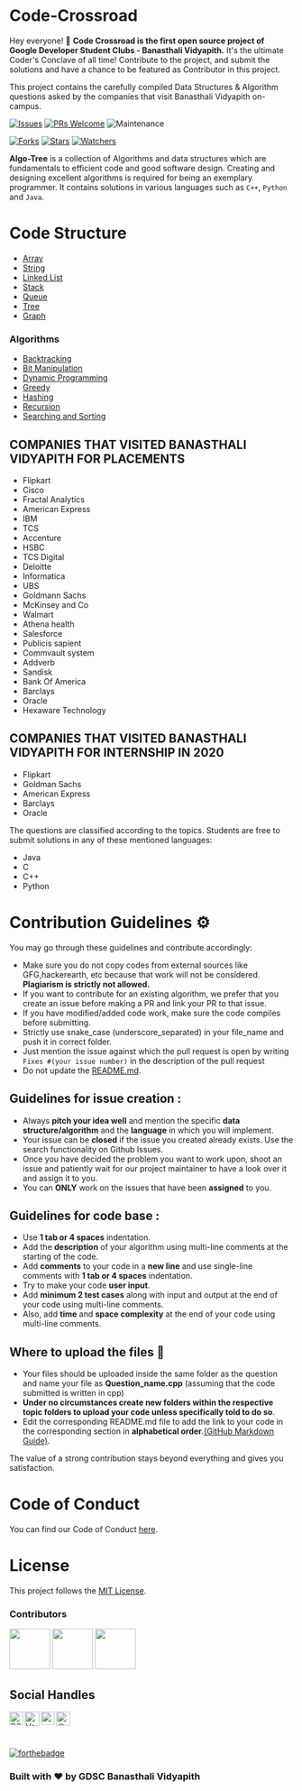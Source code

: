 # Code-Crossroad
Hey everyone! 👋
**Code Crossroad is the first open source project of Google Developer Student Clubs - Banasthali Vidyapith.** It's the ultimate Coder's Conclave of all time! Contribute to the project, and submit the solutions and have a chance to be featured as Contributor in this project. 

This project contains the carefully compiled Data Structures & Algorithm questions asked by the companies that visit Banasthali Vidyapith on-campus.


[![Issues](https://img.shields.io/github/issues/DSC-Banasthali-Vidyapith/Code-Crossroad)](https://github.com/DSC-Banasthali-Vidyapith/Code-Crossroad/issues)
[![PRs Welcome](https://img.shields.io/badge/PRs-welcome-brightgreen.svg?style=flat-square)](http://makeapullrequest.com)
![Maintenance](https://img.shields.io/maintenance/yes/2021)

[![Forks](https://img.shields.io/github/forks/DSC-Banasthali-Vidyapith/Code-Crossroad?style=social)](https://github.com/DSC-Banasthali-Vidyapith/Code-Crossroad) 
[![Stars](https://img.shields.io/github/stars/DSC-Banasthali-Vidyapith/Code-Crossroad?style=social)](https://github.com/DSC-Banasthali-Vidyapith/Code-Crossroad) 
[![Watchers](https://img.shields.io/github/watchers/DSC-Banasthali-Vidyapith/Code-Crossroad?style=social)](https://github.com/DSC-Banasthali-Vidyapith/Code-Crossroad)

**Algo-Tree** is a collection of Algorithms and data structures which are fundamentals to efficient code and good software design. Creating and designing excellent algorithms is required for being an exemplary programmer. It contains solutions in various languages such as ``C++``, ``Python`` and ``Java``.

# Code Structure
* [Array](/Array)
* [String](/string)
* [Linked List](/Linked_list)
* [Stack](/Stack)
* [Queue](/Queue)
* [Tree](/Tree)
* [Graph](/Graph)

### Algorithms
* [Backtracking](/Algorithm/Backtracking)
* [Bit Manipulation](/Algorithm/Bit_manipulation)
* [Dynamic Programming](/Algorithm/DP)
* [Greedy](/Algorithm/Greedy)
* [Hashing](/Algorithm/Hashing)
* [Recursion](/Algorithm/Recursion)
* [Searching and Sorting](/Algorithm/Searching_Sorting)


## COMPANIES THAT VISITED BANASTHALI VIDYAPITH FOR PLACEMENTS 

- Flipkart
- Cisco
- Fractal Analytics
- American Express
- IBM
- TCS
- Accenture
- HSBC
- TCS Digital
- Deloitte
- Informatica
- UBS
- Goldmann Sachs
- McKinsey and Co
- Walmart
- Athena health
- Salesforce
- Publicis sapient
- Commvault system
- Addverb
- Sandisk
- Bank Of America
- Barclays
- Oracle
- Hexaware Technology

## COMPANIES THAT VISITED BANASTHALI VIDYAPITH FOR INTERNSHIP IN 2020

- Flipkart
- Goldman Sachs
- American Express
- Barclays
- Oracle



The questions are classified according to the topics. Students are free to submit solutions in any of these mentioned languages:
* Java
* C
* C++
* Python


# Contribution Guidelines :gear:

You may go through these guidelines and contribute accordingly:

* Make sure you do not copy codes from external sources like GFG,hackerearth, etc because that work will not be considered. **Plagiarism is strictly not allowed.** 
* If you want to contribute for an existing algorithm, we prefer that you create an issue before making a PR and link your PR to that issue.
* If you have modified/added code work, make sure the code compiles before submitting.
* Strictly use snake_case (underscore_separated) in your file_name and push it in correct folder.
* Just mention the issue against which the pull request is open by writing ```Fixes #(your issue number)``` in the description of the pull request
* Do not update the [README.md](README.md).

## Guidelines for issue creation :
* Always **pitch your idea well** and mention the specific **data structure/algorithm** and the **language** in which you will implement.
* Your issue can be **closed** if the issue you created already exists. Use the search functionality on Github Issues.
* Once you have decided the problem you want to work upon, shoot an issue and patiently wait for our project maintainer to have a look over it and assign it to you.
* You can **ONLY** work on the issues that have been **assigned** to you.

## Guidelines for code base :
* Use **1 tab or 4 spaces** indentation.
* Add the **description** of your algorithm using multi-line comments at the starting of the code.
* Add **comments** to your code in a **new line** and use single-line comments with **1 tab or 4 spaces** indentation.
* Try to make your code **user input**.
* Add **minimum 2 test cases** along with input and output at the end of your code using multi-line comments.
* Also, add **time** and **space complexity** at the end of your code using multi-line comments.

## Where to upload the files 📂

* Your files should be uploaded inside the same folder as the question and name your file as **Question_name.cpp** (assuming that the code submitted is written in cpp)
* **Under no circumstances create new folders within the respective topic folders to upload your code unless specifically told to do so**.
* Edit the corresponding README.md file to add the link to your code in the corresponding section in **alphabetical order**.[(GitHub Markdown Guide)](https://guides.github.com/features/mastering-markdown/).


The value of a strong contribution stays beyond everything and gives you satisfaction.

<!-- # Maintainers 😇

<table>
  <tbody><tr>
    <td align="center"><a href="https://github.com/plazzy99"><img alt="" src="https://avatars.githubusercontent.com/plazzy99" width="100px;"><br><sub><b>
Vatsal kesarwani </b></sub></a><br><a href="https://github.com/Algo-Phantoms/Algo-Tree/commits?author=plazzy99" title="Code">💻 🖋</a></td></a></td>
    <td align="center"><a href="https://github.com/rudrakshi99"><img alt="" src="https://avatars.githubusercontent.com/rudrakshi99" width="100px;"><br><sub><b>Rudrakshi</b></sub></a><br><a href="https://github.com/Algo-Phantoms/Algo-Tree/commits?author=rudrakshi99" title="Code">💻 🖋</a></td> </a></td>
    <td align="center"><a href="https://github.com/nakul-19"><img alt="" src="https://avatars.githubusercontent.com/nakul-19" width="100px;"><br><sub><b>Nakul Sharma</b></sub></a><br><a href="https://github.com/Algo-Phantoms/Algo-Tree/commits?author=nakul-19" title="Code">💻 🖋</a></td></a></td>
    <td align="center"><a href="https://github.com/tarun26091999"><img alt="" src="https://avatars.githubusercontent.com/tarun26091999" width="100px;"><br><sub><b> Tarun Yadav </b></sub></a><br><a href="https://github.com/Algo-Phantoms/Algo-Tree/commits?author=tarun26091999" title="Code">💻 🖋</a></td></a></td>
    <td align="center"><a href="https://github.com/OjusWiZard"><img alt="" src="https://avatars.githubusercontent.com/OjusWiZard" width="100px;"><br><sub><b>Ojuswi Rastogi</b></sub></a><br><a href="https://github.com/Algo-Phantoms/Algo-Tree/commits?author=OjusWiZard" title="Code">💻 🖋</a></td> </a></td>
    <td align="center"><a href="https://github.com/shreyanspoddar"><img alt="" src="https://avatars.githubusercontent.com/shreyanspoddar" width="100px;"><br><sub><b>Shreyans Poddar</b></sub></a><br><a href="https://github.com/Algo-Phantoms/Algo-Tree/commits?author=shreyanspoddar" title="Code">💻 🖋</a></td></a></td>
  <td align="center"><a href="https://github.com/raksha009"><img alt="" src="https://avatars.githubusercontent.com/raksha009" width="100px;"><br><sub><b>
Raksha Jain </b></sub></a><br><a href="https://github.com/Algo-Phantoms/Algo-Tree/commits?author=raksha009" title="Code">💻 🖋</a></td></a></td>
    <td align="center"><a href="https://github.com/Anjul2000"><img alt="" src="https://avatars.githubusercontent.com/Anjul2000" width="100px;"><br><sub><b>Anjul Singh</b></sub></a><br><a href="https://github.com/Algo-Phantoms/Algo-Tree/commits?author=Anjul2000" title="Code">💻 🖋</a></td> </a></td>
    <td align="center"><a href="https://github.com/rish-singhal"><img alt="" src="https://avatars.githubusercontent.com/rish-singhal" width="100px;"><br><sub><b>Rishabh Singhal</b></sub></a><br><a href="https://github.com/Algo-Phantoms/Algo-Tree/commits?author=rish-singhal" title="Code">💻 🖋</a></td> </a></td>
     <td align="center"><a href="https://github.com/Rohan27s"><img alt="" src="https://avatars.githubusercontent.com/u/74227860?v=4" width="100px;"><br><sub><b>Rohan</b></sub></a><br><a href="https://github.com/Algo-Phantoms/Algo-Tree/commits?author=rish-singhal" title="Code">💻 🖋</a></td> </a></td>
     <td align="center"><a href="https://github.com/yasharth291"><img alt="" src="https://avatars.githubusercontent.com/yasharth291" width="100px;"><br><sub><b>
Yasharth Dubey </b></sub></a><br><a href="https://github.com/Algo-Phantoms/Algo-Tree/commits?author=yasharth291" title="Code">💻 🖋</a></td></a></td>
    
</tbody></tr></table>
 -->
# Code of Conduct
You can find our Code of Conduct [here](https://github.com/DSC-Banasthali-Vidyapith/Code-Crossroad/blob/main/CODE_OF_CONDUCT.md).

# License

This project follows the [MIT License](https://choosealicense.com/licenses/mit/).

<!-- CONTRIBUTORS -->

### Contributors

<p align="left">
<a href="https://github.com/Vanshikagarg17"><img width="72px" src="https://avatars.githubusercontent.com/u/51471702?s=400&u=c3ae1a80c62a5552d41906f7acbc2cd0abf01c08&v=4"></a>
<img width="72px" src="https://avatars.githubusercontent.com/u/45946392?s=60&amp;u=1bcd1ea8a3c9c9ee4a3120db0fbff3dd3a3f900f&amp;v=4">
<img width="72px" src="https://avatars.githubusercontent.com/u/61283887?s=60&amp;u=cd795c302b53d1b427811e02dd96dccd155c4827&amp;v=4">
</p>



## Social Handles

<a href="https://www.linkedin.com/company/dsc-banasthali-vidyapith/">
    <img align="left" alt="DSC-Banasthali Vidyapith | Linkedin" width="24px" src="https://github.com/TheDudeThatCode/TheDudeThatCode/blob/master/Assets/Linkedin.svg" />
  </a>
   <a href="https://twitter.com/DSC_Banasthali">
    <img align="left" alt="Vanshika Garg | Twitter" width="26px" src="https://github.com/TheDudeThatCode/TheDudeThatCode/blob/master/Assets/Twitter.svg" />
</a> 
  <a href="https://www.instagram.com/dsc_banasthalividyapith/">
    <img align="left" alt="vanshikaaaaa_ | Instagram" width="24px" src="https://github.com/TheDudeThatCode/TheDudeThatCode/blob/master/Assets/Instagram.svg" />
  </a><a href="https://dscbanasthalividyapith.medium.com/" target="blank"><img align="left" src="https://cdn.jsdelivr.net/npm/simple-icons@3.0.1/icons/medium.svg" alt="@vanshikagarg17" height="25" width="25" /></a> 

<br>
<br>
<br>

[![forthebadge](https://forthebadge.com/images/badges/built-with-love.svg)](https://github.com/Vanshikagarg17)

### Built with ❤️ by GDSC Banasthali Vidyapith

